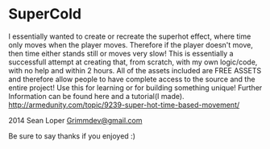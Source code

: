 SuperCold
=========
 I essentially wanted to create or recreate the superhot effect, where time only moves when the player moves. Therefore if the player doesn't move,
 then time either stands still or moves very slow!
 This is essentially a successfull attempt at creating that, from scratch, with my own logic/code, with no help and within 2 hours.
 All of the assets included are FREE ASSETS and therefore allow people to have complete access to the source and the entire project!
 Use this for learning or for building something unique!
 Further Information can be found here and a tutorial(I made).
 http://armedunity.com/topic/9239-super-hot-time-based-movement/
 
 2014 Sean Loper
      Grimmdev@gmail.com

Be sure to say thanks if you enjoyed :)
